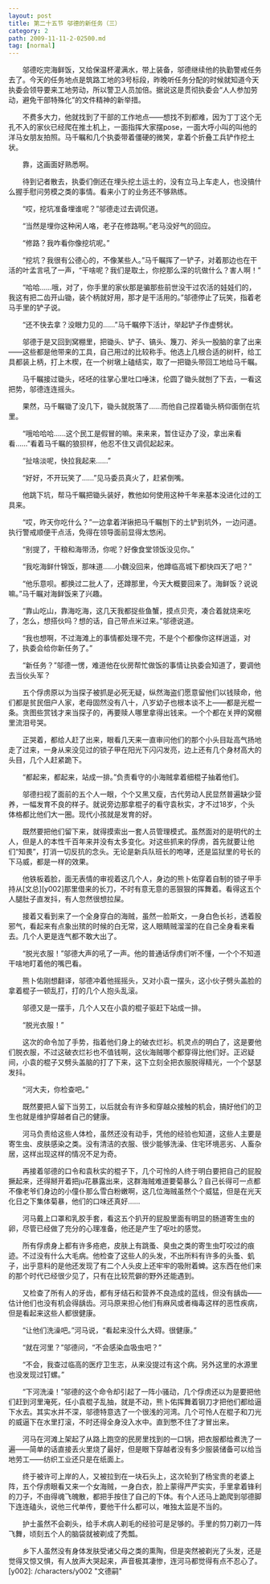```yaml
---
layout: post
title: 第二十五节 邬德的新任务（三）
category: 2
path: 2009-11-11-2-02500.md
tag: [normal]
---
```


　　邬德吃完海鲜饭，又给保温杯灌满水，带上装备，邬德继续他的执勤警戒任务去了。今天的任务地点是筑路工地的3号标段，昨晚听任务分配的时候就知道今天执委会领导要来工地劳动，所以警卫人员加倍。据说这是贯彻执委会“人人参加劳动，避免干部特殊化”的文件精神的新举措。

　　不费多大力，他就找到了干部的工作地点——想找不到都难，因为丁丁这个无孔不入的家伙已经爬在推土机上，一面指挥大家摆pose，一面大呼小叫的叫他的洋马女朋友拍照。马千瞩和几个执委带着僵硬的微笑，拿着个折叠工兵铲作挖土状。

　　靠，这画面好熟悉啊。

　　待到记者散去，执委们倒还在埋头挖土运土的，没有立马上车走人，也没搞什么握手慰问劳模之类的事情。看来小丁的业务还不够熟练。

　　“哎，挖坑准备埋谁呢？”邬德走过去调侃道。

　　“当然是埋你这种闲人咯，老子在修路啊。”老马没好气的回应。

　　“修路？我咋看你像挖坑呢。”

　　“挖坑？我很有公德心的，不像某些人。”马千瞩挥了一铲子，对着那边也在干活的叶孟言吼了一声，“干啥呢？我们是取土，你挖那么深的坑做什么？害人啊！”

　　“哈哈……哦，对了，你手里的家伙那是骗那些前世没干过农活的娃娃们的，我这有把二齿开山锄，装个柄就好用，那才是干活用的。”邬德停止了玩笑，指着老马手里的铲子说。

　　“还不快去拿？没眼力见的……”马千瞩停下活计，举起铲子作虚劈状。

　　邬德于是又回到窝棚里，把锄头、铲子、镐头、篾刀、斧头一股脑的拿了出来——这些都是他带来的工具，自己用过的比较称手。他选上几根合适的树杆，给工具都装上柄，打上木楔，在一个树墩上磕结实，取了一把锄头带回工地给马千瞩。

　　马千瞩接过锄头，呸呸的往掌心里吐口唾沫，伦圆了锄头就刨了下去，一看这把势，邬德连连摇头。

　　果然，马千瞩锄了没几下，锄头就脱落了……而他自己捏着锄头柄仰面倒在坑里。

　　“哦哈哈哈……这个民工是假冒的嘛。来来来，暂住证办了没，拿出来看看……”看着马千瞩的狼狈样，他忍不住又调侃起起来。

　　“扯啥淡呢，快拉我起来……”

　　“好好，不开玩笑了……”见马委员真火了，赶紧倒嘴。

　　他跳下坑，帮马千瞩把锄头装好，教他如何使用这种千年来基本没进化过的工具来。

　　“哎，昨天你吃什么？”一边拿着洋锹把马千瞩刨下的土铲到坑外，一边问道。执行警戒顺便干点活，免得在领导面前显得太悠闲。

　　“别提了，干粮和海带汤，你呢？好像食堂领饭没见你。”

　　“我吃海鲜什锦饭，那味道……小魏没回来，他蹲临高城下都快四天了吧？”

　　“他乐意呗。都换过二批人了，还蹲那里，今天大概要回来了。海鲜饭？说说嘛。”马千瞩对海鲜饭来了兴趣。

　　“靠山吃山，靠海吃海，这几天我都捉些鱼蟹，摸点贝壳，凑合着就烧来吃了，怎么，想搭伙吗？想的话，自己带点米过来。”邬德说道。

　　“我也想啊，不过海滩上的事情都处理不完，不是个个都像你这样逍遥，对了，执委会给你新任务了。”

　　“新任务？”邬德一愣，难道他在伙房帮忙做饭的事情让执委会知道了，要调他去当伙头军？

　　五个俘虏原以为当探子被抓是必死无疑，纵然海盗们愿意留他们以钱赎命，他们都是贫民佃户人家，老母固然没有八十，八岁幼子也根本谈不上——都是光棍一条。贪图些赏钱才来当探子的，再要赎人哪里拿得出钱来。一个个都在关押的窝棚里流泪号哭。

　　正哭着，都给人赶了出来，眼看几天来一直审问他们的那个小头目趾高气扬地走了过来，一身从来没见过的锁子甲在阳光下闪闪发亮，边上还有几个身材高大的头目，几个人赶紧跪下。

　　“都起来，都起来，站成一排。”负责看守的小海贼拿着细棍子抽着他们。

　　邬德扫视了面前的五个人一眼，个个又黑又瘦，古代劳动人民显然普遍缺少营养，一幅发育不良的样子。就说旁边那拿棍子的看守袁秋实，才不过18岁，个头体格都比他们大一圈。现代小孩就是发育的好。

　　既然要把他们留下来，就得摸索出一套人员管理模式。虽然面对的是明代的土人，但是人的本性千百年来并没有太多变化。对这些抓来的俘虏，首先就要让他们“知畏”，打消一切反抗的念头。无论是新兵队班长的咆哮，还是监狱里的号长的下马威，都是一样的效果。

　　他铁板着脸，面无表情的审视着这几个人，身边的熊卜佑穿着自制的锁子甲手持从[文总][y002]那里借来的长刀，不时有意无意的恶狠狠的挥舞着。看得这五个人腿肚子直发抖，有人忽然很想拉屎。

　　接着又看到来了一个全身穿白的海贼，虽然一脸斯文，一身白色长衫，透着股邪气，看起来有点象出殡的时候的白无常，这人眼睛贼溜溜的在自己全身看来看去。几个人更是连气都不敢大出了。

　　“脱光衣服！”邬德大声的吼了一声。他的普通话俘虏们听不懂，一个个不知道干啥地盯着他的嘴巴看。

　　熊卜佑刚想翻译，邬德冲着他摇摇头，又对小袁一摆头，这小伙子劈头盖脸的拿着棍子一顿乱打，打的几个人抱头乱滚。

　　邬德又是一摆手，几个人又在小袁的棍子驱赶下站成一排。

　　“脱光衣服！”

　　这次的命令加了手势，指着他们身上的破衣烂衫。机灵点的明白了，这是要他们脱衣服，不过这破衣烂衫也不值钱啊，这伙海贼哪个都穿得比他们好。正迟疑间，小袁的棍子又劈头盖脑的打了下来，这下立刻全把衣服脱得精光，一个个瑟瑟发抖。

　　“河大夫，你检查吧。”

　　既然要把人留下当劳工，以后就会有许多和穿越众接触的机会，搞好他们的卫生也就是维护穿越者自己的健康。

　　河马负责给这些人体检，虽然还没有动手，凭他的经验也知道，这些人主要是寄生虫、皮肤感染之类。没有清洁的衣服、很少能够洗澡、住宅环境恶劣、人畜杂居，这样出现这样的情况不足为奇。

　　再接着邬德的口令和袁秋实的棍子下，几个可怜的人终于明白要把自己的屁股撅起来，还得掰开着把ju花暴露出来，这群海贼难道要菊暴么？自己长得可一点都不像老爷们身边的小僮仆那么雪白粉嫩啊，这几位海贼虽然个个威猛，但是在光天化日之下集体菊暴，他们的口味还真好……

　　河马戴上口罩和乳胶手套，看这五个扒开的屁股里面有明显的肠道寄生虫的卵，尽管已经做了充分的心理准备，他还是产生了呕吐的感觉。

　　所有俘虏身上都有许多疮疤，皮肤上有跳蚤、臭虫之类的寄生虫叮咬过的痕迹。不过没有什么大毛病。他检查了这些人的头发，不出所料有许多的头蚤、虮子，出乎意料的是他还发现了有二个人头皮上还牢牢的吸附着蜱。这东西在他们来的那个时代已经很少见了，只有在比较荒僻的野外还能遇到。

　　又检查了所有人的牙齿，都有牙结石和营养不良造成的蓝线，但没有龋齿——估计他们也没有机会得龋齿。河马原来担心他们有麻风或者梅毒这样的恶性疾病，但是看起来这些人都很健康。

　　“让他们洗澡吧。”河马说，“看起来没什么大碍。很健康。”

　　“就在河里？”邬德问，“不会感染血吸虫吧？”

　　“不会，我查过临高的医疗卫生志，从来没提过有这个病。另外这里的水源里也没发现过钉螺。”

　　“下河洗澡！”邬德的这个命令却引起了一阵小骚动，几个俘虏还以为是要把他们赶到河里淹死，任小袁棍子乱抽，就是不动，熊卜佑挥舞着钢刀才把他们都给逼下水去。其实水并不深，邬德特意选了一个很浅的河湾。几个可怜人在棍子和刀光的威逼下在水里打滚，不时还得全身没入水中。直到憋不住了才冒出来。

　　河马在河滩上架起了从路上跑空的民房里找到的一口锅，把衣服都给煮洗了一遍——简单的话直接丢火里烧了最好，但是眼下穿越者没有多少服装储备可以给当地劳工——纺织工业还只是在纸面上。

　　终于被许可上岸的人，又被拉到在一块石头上，这次轮到了杨宝贵的老婆上阵，五个俘虏眼看又来一个女海贼，一身白衣，脸上蒙得严严实实，手里拿着锋利的刀子，不由得魂飞魄散，都把手按住了自己的下体。有个人还马上跪爬到邬德脚下连连磕头，说他三代单传，要他干什么都可以，唯独太监是不当的。

　　护士虽然不会剃头，给手术病人剃毛的经验可是足够的。手里的剪刀剃刀一阵飞舞，顷刻五个人的脑袋就被剃成了秃瓢。

　　乡下人虽然没有身体发肤受诸父母之类的熏陶，但是突然被剃光了头发，还是觉得又惊又惧，有人放声大哭起来，声音极其凄惨，连河马都觉得有点不忍心了。
[y002]: /characters/y002 "文德嗣"
